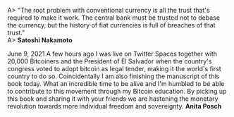
A> "The root problem with conventional currency is all the trust that's required to make it work. The central bank must be trusted not to debase the currency, but the history of fiat currencies is full of breaches of that trust."  
A>                     **Satoshi Nakamoto**

June 9, 2021
A few hours ago I was live on Twitter Spaces together with 20,000 Bitcoiners and the President of El Salvador when the country's congress voted to adopt bitcoin as legal tender, making it the world's first country to do so. Coincidentally I am also finishing the manuscript of this book today. What an incredible time to be alive and I'm humbled to be able to contribute to this movement through my Bitcoin education. By picking up this book and sharing it with your friends we are hastening the monetary revolution towards more individual freedom and sovereignty. 
						**Anita Posch**